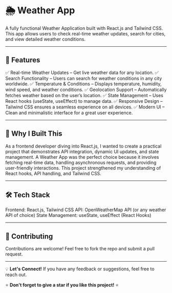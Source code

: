 # 🌦 Weather App

A fully functional Weather Application built with React.js and Tailwind CSS. This app allows users to check real-time weather updates, search for cities, and view detailed weather conditions.

---

## 🚀 Features
✅ Real-time Weather Updates – Get live weather data for any location.
✅ Search Functionality – Users can search for weather conditions in any city worldwide.
✅ Temperature & Conditions – Displays temperature, humidity, wind speed, and weather conditions.
✅ Geolocation Support – Automatically fetches weather based on the user’s location.
✅ State Management – Uses React hooks (useState, useEffect) to manage data.
✅ Responsive Design – Tailwind CSS ensures a seamless experience on all devices.
✅ Modern UI – Clean and minimalistic interface for a great user experience.

---

## 🤔 Why I Built This
As a frontend developer diving into React.js, I wanted to create a practical project that demonstrates API integration, dynamic UI updates, and state management. A Weather App was the perfect choice because it involves fetching real-time data, handling asynchronous requests, and providing user-friendly interactions. This project strengthened my understanding of React hooks, API handling, and Tailwind CSS.

---

## 🛠️ Tech Stack
Frontend: React.js, Tailwind CSS
API: OpenWeatherMap API (or any weather API of choice)
State Management: useState, useEffect (React Hooks)

---

## 🤝 Contributing
Contributions are welcome! Feel free to fork the repo and submit a pull request.

--- 

💡 **Let's Connect!** If you have any feedback or suggestions, feel free to reach out.

⭐ **Don't forget to give a star if you like this project!** ⭐

